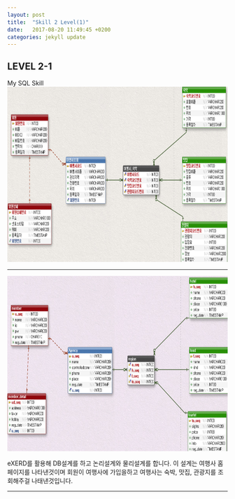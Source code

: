 ```yaml
---
layout: post
title:  "Skill 2 Level(1)"
date:   2017-08-20 11:49:45 +0200
categories: jekyll update
---
```


## LEVEL 2-1
My SQL Skill<br />
<img src="/assets/db.jpg" style="width:600px; height:400px;">
- - -
<img src="/assets/exerd1.jpg" style="width:600px; height:400px;">

eXERD를 활용해 DB설계를 하고 논리설계와 물리설계를 합니다.
이 설계는 여행사 홈페이지를 나타낸것이며 회원이 여행사에 가입을하고 
여행사는 숙박, 맛집, 관광지를 조회해주걸 나태낸것입니다.
- - -

